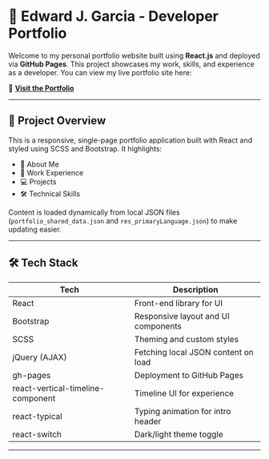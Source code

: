 # 💼 Edward J. Garcia - Developer Portfolio

Welcome to my personal portfolio website built using **React.js** and deployed via **GitHub Pages**. This project showcases my work, skills, and experience as a developer. You can view my live portfolio site here:

🔗 **[Visit the Portfolio](https://devopulent.github.io/)**

---

## 🚀 Project Overview

This is a responsive, single-page portfolio application built with React and styled using SCSS and Bootstrap. It highlights:

- 🧠 About Me
- 💼 Work Experience
- 💻 Projects
- 🛠️ Technical Skills

Content is loaded dynamically from local JSON files (`portfolio_shared_data.json` and `res_primaryLanguage.json`) to make updating easier.

---

## 🛠️ Tech Stack

| Tech              | Description                                |
|-------------------|--------------------------------------------|
| React             | Front-end library for UI                   |
| Bootstrap         | Responsive layout and UI components        |
| SCSS              | Theming and custom styles                  |
| jQuery (AJAX)     | Fetching local JSON content on load        |
| gh-pages          | Deployment to GitHub Pages                 |
| react-vertical-timeline-component | Timeline UI for experience        |
| react-typical     | Typing animation for intro header          |
| react-switch      | Dark/light theme toggle                    |

---


